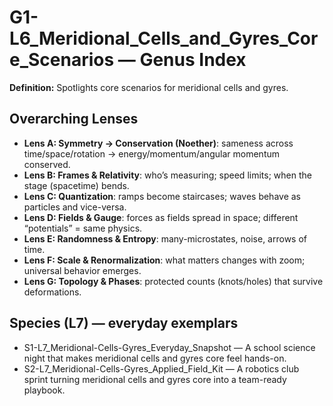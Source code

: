 # G1-L6_Meridional_Cells_and_Gyres_Core_Scenarios — Genus Index
**Definition:** Spotlights core scenarios for meridional cells and gyres.

## Overarching Lenses

- **Lens A: Symmetry -> Conservation (Noether)**: sameness across time/space/rotation → energy/momentum/angular momentum conserved.
- **Lens B: Frames & Relativity**: who’s measuring; speed limits; when the stage (spacetime) bends.
- **Lens C: Quantization**: ramps become staircases; waves behave as particles and vice-versa.
- **Lens D: Fields & Gauge**: forces as fields spread in space; different “potentials” = same physics.
- **Lens E: Randomness & Entropy**: many-microstates, noise, arrows of time.
- **Lens F: Scale & Renormalization**: what matters changes with zoom; universal behavior emerges.
- **Lens G: Topology & Phases**: protected counts (knots/holes) that survive deformations.

## Species (L7) — everyday exemplars
- S1-L7_Meridional-Cells-Gyres_Everyday_Snapshot — A school science night that makes meridional cells and gyres core feel hands-on.
- S2-L7_Meridional-Cells-Gyres_Applied_Field_Kit — A robotics club sprint turning meridional cells and gyres core into a team-ready playbook.
